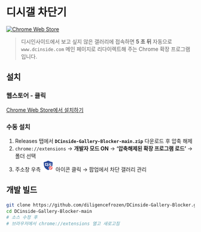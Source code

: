 # 디시갤 차단기

[![Chrome Web Store](https://img.shields.io/chrome-web-store/v/gfibaeldbchmlopmcpdeklbfplcdgapf?label=Chrome%20Web%20Store)](https://chromewebstore.google.com/detail/%EB%94%94%EC%8B%9C%EA%B0%A4-%EC%B0%A8%EB%8B%A8%EA%B8%B0/gfibaeldbchmlopmcpdeklbfplcdgapf)

> 디시인사이드에서 보고 싶지 않은 갤러리에 접속하면 **5 초 뒤** 자동으로 `www.dcinside.com` 메인 페이지로 리다이렉트해 주는 Chrome 확장 프로그램입니다.

## 설치
### 웹스토어 - 클릭
[Chrome Web Store에서 설치하기](https://chromewebstore.google.com/detail/%EB%94%94%EC%8B%9C%EA%B0%A4-%EC%B0%A8%EB%8B%A8%EA%B8%B0/gfibaeldbchmlopmcpdeklbfplcdgapf)

### 수동 설치
1. Releases 탭에서 **`DCinside-Gallery-Blocker-main.zip`** 다운로드 후 압축 해제  
2. `chrome://extensions` → **개발자 모드 ON** → **‘압축해제된 확장 프로그램 로드’** → 폴더 선택  
3. 주소창 우측 ![icon](icons/32.png) 아이콘 클릭 → 팝업에서 차단 갤러리 관리

## 개발 빌드
```bash
git clone https://github.com/diligencefrozen/DCinside-Gallery-Blocker.git
cd DCinside-Gallery-Blocker-main
# 소스 수정 후
# 브라우저에서 chrome://extensions 열고 새로고침
